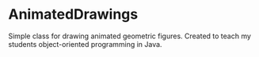 # AnimatedDrawings

Simple class for drawing animated geometric figures. 
Created to teach my students object-oriented programming in Java.
